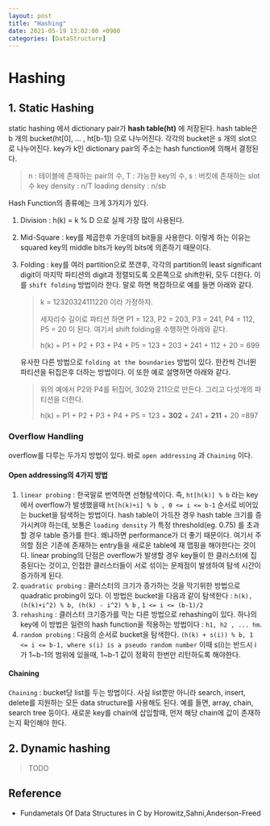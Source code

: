 ```yaml
---
layout: post
title: "Hashing"
date: 2021-05-19 13:02:00 +0900
categories: [DataStructure]
---
```


# Hashing

## 1. Static Hashing

static hashing 에서 dictionary pair가 **hash table(ht)** 에 저장된다. hash table은 b 개의 bucket(ht[0], ... , ht[b-1]) 으로 나누어진다.  각각의 bucket은 s 개의 slot으로 나누어진다. key가 k인 dictionary pair의 주소는 hash function에 의해서 결정된다. 

> n : 테이블에 존재하는 pair의 수, T : 가능한 key의 수, s : 버킷에 존재하는 slot 수
> key density : n/T
> loading density : n/sb

Hash Function의 종류에는 크게 3가지가 있다.

1. Division : h(k) = k % D 으로 실제 가장 많이 사용된다. 

2. Mid-Square : key를 제곱한후 가운데의 bit들을 사용한다. 이렇게 하는 이유는 squared key의 middle bits가 key의 bits에 의존하기 때문이다.

3. Folding : key를 여러 partition으로 쪼갠후, 각각의 partition의 least significant digit이 마지막 파티션의 digit과 정렬되도록 오른쪽으로 shift한뒤, 모두 더한다. 이를 ```shift folding``` 방법이라 한다. 말로 하면 복잡하므로 예를 들면 아래와 같다.

   > k = 12320324111220 이라 가정하자.
   >
   > 세자리수 길이로 파티션 하면 P1 = 123,  P2 = 203, P3 = 241, P4 = 112, P5 = 20 이 된다. 여기서 shift folding을 수행하면 아래와 같다.
   >
   > h(k) = P1 + P2 + P3 + P4 + P5 = 123 + 203 + 241 + 112 + 20 = 699

   유사한 다른 방법으로 ```folding at the boundaries``` 방법이 있다.  한칸씩 건너뛴 파티션을 뒤집은후 더하는 방법이다. 이 또한 예로 설명하면 아래와 같다.

   > 위의 예에서 P2와 P4를 뒤집어, 302와 211으로 만든다. 그리고 다섯개의 파티션을 더한다.
   >
   > h(k) = P1 + P2 + P3 + P4 + P5 = 123 + **302** + 241 + **211** + 20 =897

### Overflow Handling

overflow를 다루는 두가지 방법이 있다. 바로 ```open addressing``` 과 ```Chaining``` 이다. 

#### Open addressing의 4가지 방법

1. ```linear probing``` : 한국말로 번역하면 선형탐색이다. 즉, ```ht[h(k)] % b``` 라는 key에서 overflow가 발생했을때 ```ht[h(k)+i] % b , 0 <= i <= b-1``` 순서로 비어있는 bucket을 탐색하는 방법이다. hash table이 가득찬 경우 hash table 크기를 증가시켜야 하는데, 보통은 ```loading density``` 가 특정 threshold(eg. 0.75) 를 초과할 경우 table 증가를 한다. 왜냐하면 performance가 더 좋기 때문이다. 여기서 주의할 점은 기존에 존재하는 entry들을 새로운 table에 재 맵핑을 해야한다는 것이다. linear probing의 단점은 overflow가 발생할 경우 key들이 한 클러스터에 집중된다는 것이고, 인접한 클러스터들이 서로 섞이는 문제점이 발생하여 탐색 시간이 증가하게 된다.
2. ```quadratic probing``` : 클러스터의 크기가 증가하는 것을 막기위한 방법으로 quadratic probing이 있다. 이 방법은 bucket을 다음과 같이 탐색한다 : ```h(k), (h(k)+i^2) % b, (h(k) - i^2) % b``` , ```1 <= i <= (b-1)/2```
3. ```rehashing``` : 클러스터 크기증가를 막는 다른 방법으로 rehashing이 있다. 하나의 key에 이 방법은 일련의 hash function을 적용하는 방법이다 : ```h1, h2 , ... hm```.
4. ```random probing``` : 다음의 순서로 bucket을 탐색한다. ```(h(k) + s(i)) % b, 1 <= i <= b-1, where s(i) is a pseudo random number``` 이때 s(i)는 반드시 i가 1~b-1의 범위에 있을때, 1~b-1 값이 정확히 한번만 리턴하도록 해야한다. 

#### Chaining

```Chaining``` :  bucket당 list를 두는 방법이다. 사실 list뿐만 아니라 search, insert, delete를 지원하는 모든 data structure를 사용해도 된다. 예를 들면, array, chain, search tree 등이다. 새로운 key를 chain에 삽입할때, 먼저 해당 chain에 값이 존재하는지 확인해야 한다. 

## 2. Dynamic hashing

> TODO

## Reference
- Fundametals Of Data Structures in C by Horowitz,Sahni,Anderson-Freed